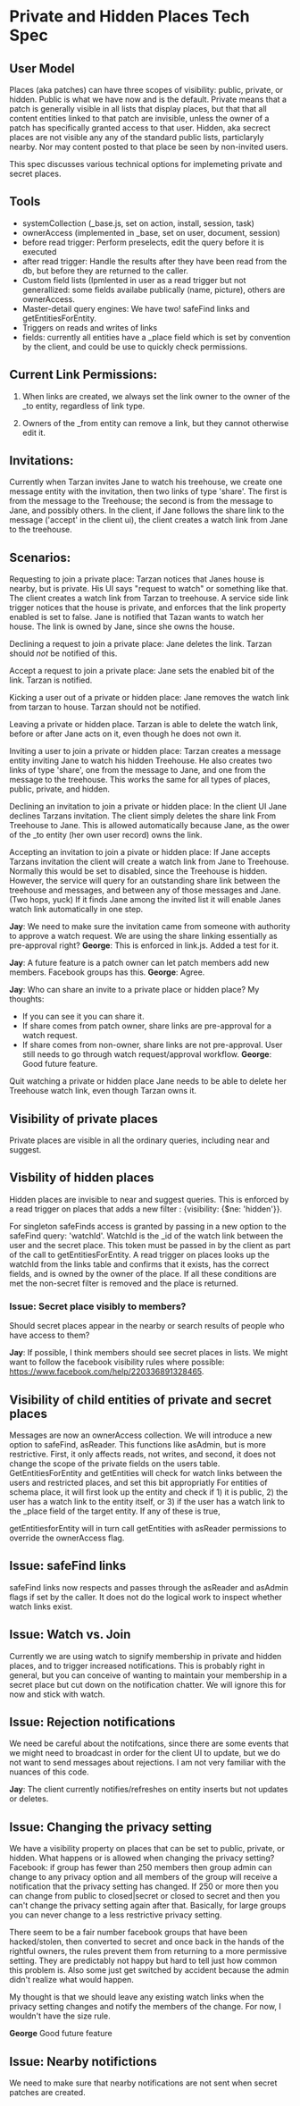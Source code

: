 # Private and Hidden Places Tech Spec

## User Model
Places (aka patches) can have three scopes of visibility: public, private, or hidden.  Public is what we have now and is the default.  Private means that a patch is generally visible in all lists that display places, but that that all content entities linked to that patch are invisible, unless the owner of a patch has specifically granted access to that user.  Hidden, aka secrect places are not visible any any of the standard public lists, particlaryly nearby.  Nor may content posted to that place be seen by non-invited users.

This spec discusses various technical options for implemeting private and secret places.

## Tools
  * systemCollection  (_base.js, set on action, install, session, task)
  * ownerAccess (implemented in _base, set on user, document, session)
  * before read trigger:  Perform preselects, edit the query before it is executed
  * after read trigger: Handle the results after they have been read from the db, but before they are returned to the caller.
  * Custom field lists (Ipmlented in user as a read trigger but not generallized:  some fields availabe publically (name, picture), others are ownerAccess.
  * Master-detail query engines:  We have two!  safeFind links and getEntitiesForEntity.
  * Triggers on reads and writes of links
  * fields:  currently all entities have a _place field which is set by convention by the client, and could be use to quickly check permissions.


## Current Link Permissions:
1) When links are created, we always set the link owner to the owner of the _to entity, regardless of link type.

2) Owners of the _from entity can remove a link, but they cannot otherwise edit it.


## Invitations:
Currently when Tarzan invites Jane to watch his treehouse, we create one message entity with the invitation, then two links of type 'share'.  The first is from the message to the Treehouse; the second is from the message to Jane, and possibly others.   In the client, if Jane follows the share link to the message ('accept' in the client ui), the client creates a watch link from Jane to the treehouse.


## Scenarios:
Requesting to join a private place:
Tarzan notices that Janes house is nearby, but is private.  His UI says "request to watch" or something like that.  The client creates a watch link from Tarzan to treehouse.   A service side link trigger notices that the house is private, and enforces that the link property enabled is set to false.  Jane is notified that Tazan wants to watch her house.  The link is owned by Jane, since she owns the house.

Declining a request to join a private place:
Jane deletes the link.  Tarzan should *not* be notified of this.

Accept a request to join a private place:
Jane sets the enabled bit of the link. Tarzan is notified.

Kicking a user out of a private or hidden place:
Jane removes the watch link from tarzan to house.  Tarzan should not be notified.

Leaving a private or hidden place.
Tarzan is able to delete the watch link, before or after Jane acts on it, even though he does not own it.

Inviting a user to join a private or hidden place:
Tarzan creates a message entity inviting Jane to watch his hidden Treehouse.  He also creates two links of type 'share', one from the message to Jane, and one from the message to the treehouse.  This works the same for all types of places, public, private, and hidden.

Declining an invitation to join a private or hidden place:
In the client UI Jane declines Tarzans invitation.  The client simply deletes the share link From Treehouse to Jane.  This is allowed automatically because Jane, as the ower of the _to entity (her own user record) owns the link.

Accepting an invitation to join a pivate or hidden place:
If Jane accepts Tarzans invitation the client will create a watch link from Jane to Treehouse.  Normally this would be set to disabled, since the Treehouse is hidden.  However, the service will query for an outstanding share link between the treehouse and messages, and between any of those messages and Jane.  (Two hops, yuck)  If it finds Jane among the invited list it will enable Janes watch link automatically in one step.


**Jay**: We need to make sure the invitation came from someone with authority to approve a watch request. We are using the share linking essentially as pre-approval right?
**George**: This is enforced in link.js.  Added a test for it. 

**Jay**: A future feature is a patch owner can let patch members add new members. Facebook groups has this.
**George**: Agree.

**Jay**: Who can share an invite to a private place or hidden place? My thoughts:
- If you can see it you can share it.
- If share comes from patch owner, share links are pre-approval for a watch request.
- If share comes from non-owner, share links are not pre-approval. User still needs to go through watch request/approval workflow.
**George**: Good future feature.


Quit watching a private or hidden place
Jane needs to be able to delete her Treehouse watch link, even though Tarzan owns it.


## Visibility of private places
Private places are visible in all the ordinary queries, including near and suggest.


## Visbility of hidden places
Hidden places are invisible to near and suggest queries. This is enforced by a read trigger on places that adds a new filter : {visibility: {$ne: 'hidden'}}.

For singleton safeFinds access is granted by passing in a new option to the safeFind query:  'watchId'.  WatchId is the _id of the watch link between the user and the secret place.  This token must be passed in by the client as part of the call to getEntitiesForEntity.  A read trigger on places looks up the watchId from the links table and confirms that it exists, has the correct fields, and is owned by the owner of the place.  If all these conditions are met the non-secret filter is removed and the place is returned.

### Issue: Secret place visibly to members?
Should secret places appear in the nearby or search results of people who have access to them?

**Jay**: If possible, I think members should see secret places in lists. We might want to follow the facebook visibility rules where possible: https://www.facebook.com/help/220336891328465.

## Visibility of child entities of private and secret places
Messages are now an ownerAccess collection. We will introduce a new option to safeFind, asReader.  This functions like asAdmin, but is more restrictive.  First, it only affects reads, not writes, and second, it does not change the scope of the private fields on the users table.  GetEntitiesForEntity and getEntities will check for watch links between the users and restricted places, and set this bit appropriatly  For entities of schema place, it will first look up the entity and check if 1) it is public, 2) the user has a watch link to the entity itself, or 3) if the user has a watch link to the _place field of the target entity.  If any of these is true, 

getEntitiesforEntity will in turn call getEntities with asReader permissions to override the ownerAccess flag.

## Issue: safeFind links
safeFind links now respects and passes through the asReader and asAdmin flags if set by the caller.  It does not do the logical work to inspect whether watch links exist.

## Issue: Watch vs. Join
Currently we are using watch to signify membership in private and hidden places, and to trigger increased notifications.  This is probably right in general, but you can conceive of wanting to maintain your membership in a secret place but cut down on the notification chatter.  We will ignore this for now and stick with watch.

## Issue:  Rejection notifications
We need be careful about the notifcations, since there are some events that we might need to broadcast in order for the client UI to update, but we do not want to send messages about rejections.  I am not very familiar with the nuances of this code.

**Jay**: The client currently notifies/refreshes on entity inserts but not updates or deletes.

## Issue:  Changing the privacy setting
We have a visibility property on places that can be set to public, private, or hidden. What happens or is allowed when changing the privacy setting? Facebook: if group has fewer than 250 members then group admin can change to any privacy option and all members of the group will receive a notification that the privacy setting has changed. If 250 or more then you can change from public to closed|secret or closed to secret and then you can't change the privacy setting again after that. Basically, for large groups you can never change to a less restrictive privacy setting. 

There seem to be a fair number facebook groups that have been hacked/stolen, then converted to secret and once back in the hands of the rightful owners, the rules prevent them from returning to a more permissive setting. They are predictably not happy but hard to tell just how common this problem is. Also some just get switched by accident because the admin didn't realize what would happen.

My thought is that we should leave any existing watch links when the privacy setting changes and notify the members of the change. For now, I wouldn't have the size rule.

**George** Good future feature

## Issue:  Nearby notifictions
We need to make sure that nearby notifications are not sent when secret patches are created.

